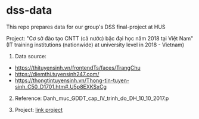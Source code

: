 # dss-data
This repo prepares data for our group's DSS final-project at HUS

Project: "Cơ sở đào tạo CNTT (cả nước) bậc đại học năm 2018 tại Việt Nam" 
        (IT training institutions (nationwide) at university level in 2018 - Vietnam)

1. Data source:
- https://thituyensinh.vn/frontendTs/faces/TrangChu
- https://diemthi.tuyensinh247.com/
- https://thongtintuyensinh.vn/Thong-tin-tuyen-sinh_C50_D1701.htm#.U5p8EXKSxCg

2. Reference: Danh_muc_GDDT_cap_IV_trinh_do_DH_10_10_2017.p

3. Project: [link project](https://github.com/tuandoan23/DSS_QLDT.git)
